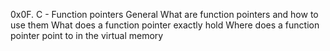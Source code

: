 0x0F. C - Function pointers
General
What are function pointers and how to use them
What does a function pointer exactly hold
Where does a function pointer point to in the virtual memory
